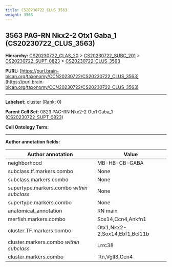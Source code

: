 ```yaml
---
title: CS20230722_CLUS_3563
weight: 3563
---
```

## 3563 PAG-RN Nkx2-2 Otx1 Gaba_1 (CS20230722_CLUS_3563)
<b>Hierarchy: </b>
[CS20230722_CLAS_20](../CS20230722_CLAS_20) >
[CS20230722_SUBC_201](../CS20230722_SUBC_201) >
[CS20230722_SUPT_0823](../CS20230722_SUPT_0823) >
[CS20230722_CLUS_3563](../CS20230722_CLUS_3563)

**PURL:** [https://purl.brain-bican.org/taxonomy/CCN20230722/CS20230722_CLUS_3563](https://purl.brain-bican.org/taxonomy/CCN20230722/CS20230722_CLUS_3563)

---


**Labelset:** cluster (Rank: 0)

**Parent Cell Set:** 0823 PAG-RN Nkx2-2 Otx1 Gaba_1 ([CS20230722_SUPT_0823](../CS20230722_SUPT_0823))



**Cell Ontology Term:** 

[MARKER GENES.]: #


---

[TRANSFERRED ANNOTATIONS.]: #


[AUTHOR ANNOTATION FIELDS.]: #


**Author annotation fields:**

| Author annotation | Value |
|-------------------|-------|
|neighborhood|MB-HB-CB-GABA|
|subclass.tf.markers.combo|None|
|subclass.markers.combo|None|
|supertype.markers.combo _within subclass_|None|
|supertype.markers.combo|None|
|anatomical_annotation|RN main|
|merfish.markers.combo|Sox14,Ccn4,Ankfn1|
|cluster.TF.markers.combo|Otx1,Nkx2-2,Sox14,Ebf1,Bcl11b|
|cluster.markers.combo _within subclass_|Lrrc38|
|cluster.markers.combo|Ttn,Vgll3,Ccn4|
